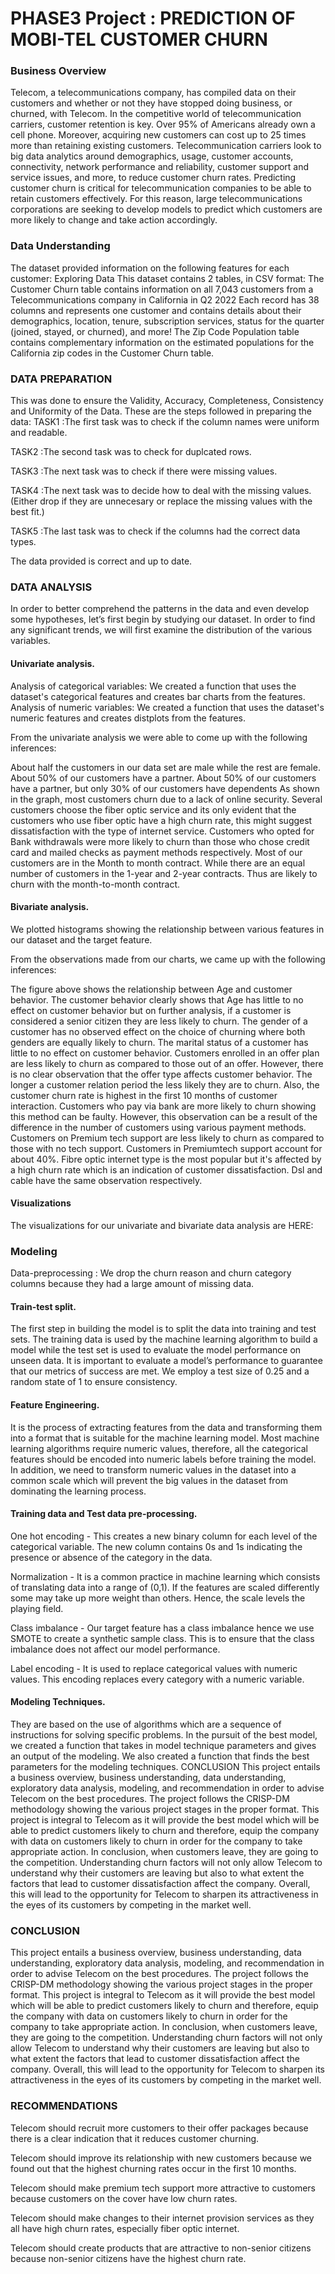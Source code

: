 # PHASE3 Project : PREDICTION OF MOBI-TEL CUSTOMER CHURN
### Business Overview
Telecom, a telecommunications company, has compiled data on their customers and whether or not they have stopped doing business, or churned, with Telecom. In the competitive world of telecommunication carriers, customer retention is key. Over 95% of Americans already own a cell phone. Moreover, acquiring new customers can cost up to 25 times more than retaining existing customers. Telecommunication carriers look to big data analytics around demographics, usage, customer accounts, connectivity, network performance and reliability, customer support and service issues, and more, to reduce customer churn rates. Predicting customer churn is critical for telecommunication companies to be able to retain customers effectively. For this reason, large telecommunications corporations are seeking to develop models to predict which customers are more likely to change and take action accordingly.
### Data Understanding
The dataset provided information on the following features for each customer:
Exploring Data
This dataset contains 2 tables, in CSV format:
The Customer Churn table contains information on all 7,043 customers from a Telecommunications company in California in Q2 2022
Each record  has 38 columns and represents one customer and contains details about their demographics, location, tenure, subscription services, status for the quarter (joined, stayed, or churned), and more!
The Zip Code Population table contains complementary information on the estimated populations for the California zip codes in the Customer Churn table.
### DATA PREPARATION
This was done to ensure the Validity, Accuracy, Completeness, Consistency and Uniformity of the Data.
These are the steps followed in preparing the data:
TASK1 :The first task was to check if the column names were uniform and readable.

TASK2 :The second task was to check for duplcated rows.

TASK3 :The next task was to check if there were missing values.

TASK4 :The next task was to decide how to deal with the missing values. (Either drop if they are unnecesary or replace the missing values with the best fit.)

TASK5 :The last task was to check if the columns had the correct data types.

The data provided is correct and up to date.
### DATA ANALYSIS 
In order to better comprehend the patterns in the data and even develop some hypotheses, let’s first begin by studying our dataset. In order to find any significant trends, we will first examine the distribution of the various variables.
#### Univariate analysis.
Analysis of categorical variables:
We created a function that uses the dataset's categorical features and creates bar charts from the features.
Analysis of numeric variables:
We created a function that uses the dataset's numeric features and creates distplots from the features.

From the univariate analysis we were able to come up with the following inferences:

About half the customers in our data set are male while the rest are female.
About 50% of our customers have a partner.
About 50% of our customers have a partner, but only 30% of our customers have dependents
As shown in the graph, most customers churn due to a lack of online security.
Several customers choose the fiber optic service and its only evident that the customers who use fiber optic have a high churn rate, this might suggest dissatisfaction with the type of internet service.
Customers who opted for Bank withdrawals were more likely to churn than those who chose credit card and mailed checks as payment methods respectively.
Most of our customers are in the Month to month contract. While there are an equal number of customers in the 1-year and 2-year contracts. Thus are likely to churn with the month-to-month contract.

#### Bivariate analysis.
We plotted histograms showing the relationship between various features in our dataset and the target feature.

From the observations made from our charts, we came up with the following inferences:

The figure above shows the relationship between Age and customer behavior. The customer behavior clearly shows that Age has little to no effect on customer behavior but on further analysis, if a customer is considered a senior citizen they are less likely to churn.
The gender of a customer has no observed effect on the choice of churning where both genders are equally likely to churn.
The marital status of a customer has little to no effect on customer behavior.
Customers enrolled in an offer plan are less likely to churn as compared to those out of an offer. However, there is no clear observation that the offer type affects customer behavior.
The longer a customer relation period the less likely they are to churn. Also, the customer churn rate is highest in the first 10 months of customer interaction.
Customers who pay via bank are more likely to churn showing this method can be faulty. However, this observation can be a result of the difference in the number of customers using various payment methods.
Customers on Premium tech support are less likely to churn as compared to those with no tech support. Customers in Premiumtech support account for about 40%.
Fibre optic internet type is the most popular but it's affected by a high churn rate which is an indication of customer dissatisfaction. Dsl and cable have the same observation respectively.

#### Visualizations
The visualizations for our univariate and bivariate data analysis are HERE: 

 
### Modeling
Data-preprocessing :
We drop the churn reason and churn category columns because they had a large amount of missing data.
#### Train-test split.
The first step in building the model is to split the data into training and test sets.
The training data is used by the machine learning algorithm to build a model while the test set is used to evaluate the model performance on unseen data.
It is important to evaluate a model’s performance to guarantee that our metrics of success are met.
We employ a test size of 0.25 and a random state of 1 to ensure consistency.
#### Feature Engineering.
It is the process of extracting features from the data and transforming them into a format that is suitable for the machine learning model.
Most machine learning algorithms require numeric values, therefore, all the categorical features should be encoded into numeric labels before training the model. In addition, we need to transform numeric values in the dataset into a common scale which will prevent the big values in  the dataset from dominating the learning process.
#### Training data and Test data pre-processing.
One hot encoding - This creates a new binary column for each level of the categorical variable. The new column contains 0s and 1s indicating the presence or absence of the category in the data.

Normalization - It is a common practice in machine learning which consists of translating data into a range of (0,1). If the features are scaled differently some may take up more weight than others. Hence, the scale levels the playing field.

Class imbalance - Our target feature has a class imbalance hence we use SMOTE to create a synthetic sample class. This is to ensure that the class imbalance does not affect our model performance.

Label encoding - It is used to replace categorical values with numeric values. This encoding replaces every category with a numeric variable.

#### Modeling Techniques.
They are based on the use of algorithms which are a sequence of instructions for solving specific problems.
In the pursuit of the best model, we created a function that takes in model technique parameters and gives an output of the modeling.
We also created a function that finds the best parameters for the modeling techniques.
CONCLUSION
This project entails a business overview, business understanding, data understanding, exploratory data analysis, modeling, and recommendation in order to advise Telecom on the best procedures. The project follows the CRISP-DM methodology showing the various project stages in the proper format. This project is integral to Telecom as it will provide the best model which will be able to predict customers likely to churn and therefore, equip the company with data on customers likely to churn in order for the company to take appropriate action.
In conclusion, when customers leave, they are going to the competition. Understanding churn factors will not only allow Telecom to understand why their customers are leaving but also to what extent the factors that lead to customer dissatisfaction affect the company. Overall, this will lead to the opportunity for Telecom to sharpen its attractiveness in the eyes of its customers by competing in the market well.

### CONCLUSION
This project entails a business overview, business understanding, data understanding, exploratory data analysis, modeling, and recommendation in order to advise Telecom on the best procedures. The project follows the CRISP-DM methodology showing the various project stages in the proper format. This project is integral to Telecom as it will provide the best model which will be able to predict customers likely to churn and therefore, equip the company with data on customers likely to churn in order for the company to take appropriate action.
In conclusion, when customers leave, they are going to the competition. Understanding churn factors will not only allow Telecom to understand why their customers are leaving but also to what extent the factors that lead to customer dissatisfaction affect the company. Overall, this will lead to the opportunity for Telecom to sharpen its attractiveness in the eyes of its customers by competing in the market well.
### RECOMMENDATIONS
Telecom should recruit more customers to their offer packages because there is a clear indication that it reduces customer churning.

Telecom should improve its relationship with new customers because we found out that the highest churning rates occur in the first 10 months.

Telecom should make premium tech support more attractive to customers because customers on the cover have low churn rates.

Telecom should make changes to their internet provision services as they all have high churn rates, especially fiber optic internet.

Telecom should create products that are attractive to non-senior citizens because non-senior citizens have the highest churn rate.

 
 
 
 
 
 
 
 

